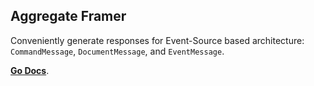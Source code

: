 Aggregate Framer
---

Conveniently generate responses for Event-Source based architecture: `CommandMessage`, `DocumentMessage`, and `EventMessage`.

[**Go Docs**][0].

  [0]: https://godoc.org/github.com/TerrexTech/go-agg-framer/framer
